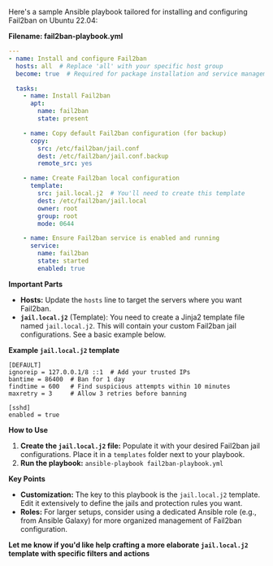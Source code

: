 Here's a sample Ansible playbook tailored for installing and configuring Fail2ban on Ubuntu 22.04:

**Filename: fail2ban-playbook.yml**

```yaml
---
- name: Install and configure Fail2ban
  hosts: all  # Replace 'all' with your specific host group
  become: true  # Required for package installation and service management

  tasks:
    - name: Install Fail2ban
      apt:
        name: fail2ban
        state: present

    - name: Copy default Fail2ban configuration (for backup)
      copy:
        src: /etc/fail2ban/jail.conf
        dest: /etc/fail2ban/jail.conf.backup
        remote_src: yes  

    - name: Create Fail2ban local configuration
      template:
        src: jail.local.j2  # You'll need to create this template
        dest: /etc/fail2ban/jail.local
        owner: root
        group: root
        mode: 0644

    - name: Ensure Fail2ban service is enabled and running
      service:
        name: fail2ban
        state: started
        enabled: true
```

**Important Parts**

* **Hosts:** Update the `hosts` line to target the servers where you want Fail2ban.
* **`jail.local.j2`** (Template): You need to create a Jinja2 template file named `jail.local.j2`. This will contain your custom Fail2ban jail configurations. See a basic example below.

**Example `jail.local.j2` template**

```jinja2
[DEFAULT]
ignoreip = 127.0.0.1/8 ::1  # Add your trusted IPs
bantime = 86400  # Ban for 1 day 
findtime = 600   # Find suspicious attempts within 10 minutes
maxretry = 3     # Allow 3 retries before banning

[sshd]
enabled = true
```

**How to Use**

1.  **Create the `jail.local.j2` file:** Populate it with your desired Fail2ban jail configurations. Place it in a `templates` folder next to your playbook.
2.  **Run the playbook:** `ansible-playbook fail2ban-playbook.yml`

**Key Points**

* **Customization:** The key to this playbook is the `jail.local.j2` template. Edit it extensively to define the jails and protection rules you want.
* **Roles:** For larger setups, consider using a dedicated Ansible role (e.g., from Ansible Galaxy) for more organized management of Fail2ban configuration. 

**Let me know if you'd like help crafting a more elaborate `jail.local.j2` template with specific filters and actions** 
